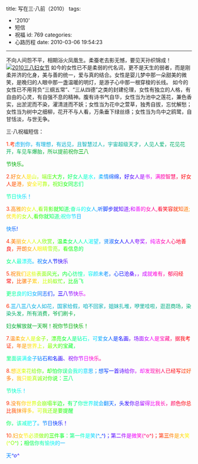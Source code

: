 title: 写在三·八前（2010）
tags:
  - '2010'
  - 短信
  - 祝福
id: 769
categories:
  - 心路历程
date: 2010-03-06 19:54:23
---

不向人间怨不平，相期浴火凤凰生。柔蚕老去影无憾，要见天孙织锦成！
[![](http://a.kainy.cn/201003/2010.3%208%E5%A6%87%E5%A5%B3%E8%8A%82logo.jpg "2010三八妇女节")](http://a.kainy.cn/201003/2010.3%208%E5%A6%87%E5%A5%B3%E8%8A%82logo.jpg)
如今的女性已不是柔弱的代名词，更不是天生的弱者，而是刚柔并济的化身，美与善的统一，爱与真的结合。女性是婴儿梦中那一朵甜美的微笑，是晚归的人眼中那一盏温暖的明灯，是游子心中那一根穿梭的长线。<!--more-->
如今的女性已不用背负“三纲五常”、“三从四德”之类的封建伦理，女性有独立的人格，有自由的心灵，有自强不息的精神。腹有诗书气自华，女性当为池中之莲花，兼色香实，出淤泥而不染，濯清涟而不妖；女性当为花中之萱草，独秀自拔，忘忧解愁；女性当为树中之细柳，花开不与人看，万条垂下绿丝绦；女性当为鸟中之鸥鹭，自甘恬淡，与世无争。

三·八祝福短信：

<span style="color: #ff2800;">1.考</span><span style="color: #00aef5;">虑</span><span style="color: #00aef0;">到</span><span style="color: #00aeec;">你</span><span style="color: #00aee7;">，</span><span style="color: #00aee2;">有</span><span style="color: #00aedd;">理</span><span style="color: #00aed9;">想</span><span style="color: #00aed4;">，</span><span style="color: #00aecf;">有</span><span style="color: #00aecb;">远</span><span style="color: #00aec6;">见</span><span style="color: #00aec1;">，</span><span style="color: #00aebc;">且</span><span style="color: #00aeb8;">智</span><span style="color: #00aeb3;">慧</span><span style="color: #00aeae;">过</span><span style="color: #00aea9;">人</span><span style="color: #00aea5;">，</span><span style="color: #00aea0;">宇</span><span style="color: #00ae9b;">宙</span><span style="color: #00ae97;">超</span><span style="color: #00ae92;">级</span><span style="color: #00ae8d;">天</span><span style="color: #00ae88;">才</span><span style="color: #00ae84;">，</span><span style="color: #00ae7f;">人</span><span style="color: #00ae7a;">见</span><span style="color: #00ae76;">人</span><span style="color: #00ae71;">爱</span><span style="color: #00ae6c;">，</span><span style="color: #00ae67;">花</span><span style="color: #00ae63;">见</span><span style="color: #00ae5e;">花</span><span style="color: #00ae59;">开</span><span style="color: #00ae54;">，</span><span style="color: #00ae50;">车</span><span style="color: #00ae4b;">见</span><span style="color: #00ae46;">车</span><span style="color: #00ae42;">爆</span><span style="color: #00ae3d;">胎</span><span style="color: #00ae38;">，</span><span style="color: #00ae33;">所</span><span style="color: #00ae2f;">以</span><span style="color: #00ae2a;">提</span><span style="color: #00ae25;">前</span><span style="color: #00ae21;">祝</span><span style="color: #00ae1c;">你</span><span style="color: #00ae17;">**三**</span><span style="color: #00ae12;">八</span>

<span style="color: #00ae12;"> </span><span style="color: #00ae0e;">节</span><span style="color: #00ae09;">快</span><span style="color: #00ae04;">乐</span><span style="color: #00ae00;">。</span>

<span style="color: #ff2800;">2</span><span style="color: #ff5000;">.</span><span style="color: #ff7800;">好</span><span style="color: #ffa000;">女</span><span style="color: #ffc800;">人</span><span style="color: #fff000;">是</span><span style="color: #d7ff00;">山</span><span style="color: #afff00;">，</span><span style="color: #87ff00;">端</span><span style="color: #5fff00;">庄</span><span style="color: #37ff00;">大</span><span style="color: #0fff00;">方</span><span style="color: #00ff28;">，</span><span style="color: #00ff50;">好</span><span style="color: #00ff78;">女</span><span style="color: #00ffa0;">人</span><span style="color: #00ffc8;">是</span><span style="color: #00fff0;">水</span><span style="color: #00d7ff;">，</span><span style="color: #00afff;">柔</span><span style="color: #0087ff;">情</span><span style="color: #005fff;">绵</span><span style="color: #0037ff;">绵</span><span style="color: #000fff;">，</span><span style="color: #2800ff;">好</span><span style="color: #5000ff;">女</span><span style="color: #7800ff;">人</span><span style="color: #a000ff;">是</span><span style="color: #c800ff;">书</span><span style="color: #f000ff;">，</span><span style="color: #ff00d7;">满</span><span style="color: #ff00af;">腔</span><span style="color: #ff0087;">智</span><span style="color: #ff005f;">慧</span><span style="color: #ff0037;">，</span><span style="color: #ff000f;">好</span><span style="color: #ff0000;">女</span><span style="color: #ff2800;">人</span><span style="color: #ff5000;">是</span><span style="color: #ff7800;">港</span><span style="color: #ffa000;">，</span><span style="color: #ffc800;">安</span><span style="color: #fff000;">全</span><span style="color: #d7ff00;">可</span><span style="color: #afff00;">靠</span><span style="color: #87ff00;">，</span><span style="color: #5fff00;">祝</span><span style="color: #37ff00;">妇</span><span style="color: #0fff00;">女</span><span style="color: #00ff28;">同</span><span style="color: #00ff50;">志</span><span style="color: #00ff78;">们</span>

<span style="color: #00ffa0;">节</span><span style="color: #00ffc8;">日</span><span style="color: #00fff0;">快</span><span style="color: #00d7ff;">乐</span><span style="color: #00afff;">！</span>

<span style="color: #ff2800;">3</span><span style="color: #ff5000;">.</span><span style="color: #ff7800;">高</span><span style="color: #ffa000;">雅</span><span style="color: #ffc800;">的</span><span style="color: #fff000;">女</span><span style="color: #d7ff00;">人</span><span style="color: #afff00;">,</span><span style="color: #87ff00;">看</span><span style="color: #5fff00;">背</span><span style="color: #37ff00;">影</span><span style="color: #0fff00;">就</span><span style="color: #00ff28;">知</span><span style="color: #00ff50;">道</span><span style="color: #00ff78;">;</span><span style="color: #00ffa0;">奋</span><span style="color: #00ffc8;">斗</span><span style="color: #00fff0;">的</span><span style="color: #00d7ff;">女</span><span style="color: #00afff;">人</span><span style="color: #0087ff;">,</span><span style="color: #005fff;">听</span><span style="color: #0037ff;">脚</span><span style="color: #000fff;">步</span><span style="color: #2800ff;">就</span><span style="color: #5000ff;">知</span><span style="color: #7800ff;">道</span><span style="color: #a000ff;">;</span><span style="color: #c800ff;">和</span><span style="color: #f000ff;">善</span><span style="color: #ff00d7;">的</span><span style="color: #ff00af;">女</span><span style="color: #ff0087;">人</span><span style="color: #ff005f;">,</span><span style="color: #ff0037;">看</span><span style="color: #ff000f;">笑</span><span style="color: #ff0000;">容</span><span style="color: #ff2800;">就</span><span style="color: #ff5000;">知</span><span style="color: #ff7800;">道</span><span style="color: #ffa000;">;</span><span style="color: #ffc800;">优</span><span style="color: #fff000;">秀</span><span style="color: #d7ff00;">的</span><span style="color: #afff00;">女</span><span style="color: #87ff00;">人</span><span style="color: #5fff00;">,</span><span style="color: #37ff00;">看</span><span style="color: #0fff00;">你</span><span style="color: #00ff28;">就</span><span style="color: #00ff50;">知</span><span style="color: #00ff78;">道</span><span style="color: #00ffa0;">;</span><span style="color: #00ffc8;">祝</span><span style="color: #00fff0;">你</span><span style="color: #00d7ff;">节</span><span style="color: #00afff;">日</span>

<span style="color: #0087ff;">快</span><span style="color: #005fff;">乐</span><span style="color: #0037ff;">!</span>

<span style="color: #ff2800;">4</span><span style="color: #ff5000;">.</span><span style="color: #ff7800;">美</span><span style="color: #ffa000;">丽</span><span style="color: #ffc800;">女</span><span style="color: #fff000;">人</span><span style="color: #d7ff00;">人</span><span style="color: #afff00;">人</span><span style="color: #87ff00;">欣</span><span style="color: #5fff00;">赏</span><span style="color: #37ff00;">，</span><span style="color: #0fff00;">温</span><span style="color: #00ff28;">柔</span><span style="color: #00ff50;">女</span><span style="color: #00ff78;">人</span><span style="color: #00ffa0;">人</span><span style="color: #00ffc8;">人</span><span style="color: #00fff0;">渴</span><span style="color: #00d7ff;">望</span><span style="color: #00afff;">，</span><span style="color: #0087ff;">贤</span><span style="color: #005fff;">淑</span><span style="color: #0037ff;">女</span><span style="color: #000fff;">人</span><span style="color: #2800ff;">人</span><span style="color: #5000ff;">人</span><span style="color: #7800ff;">夸</span><span style="color: #a000ff;">奖</span><span style="color: #c800ff;">，</span><span style="color: #f000ff;">纯</span><span style="color: #ff00d7;">洁</span><span style="color: #ff00af;">女</span><span style="color: #ff0087;">人</span><span style="color: #ff005f;">心</span><span style="color: #ff0037;">地</span><span style="color: #ff000f;">善</span><span style="color: #ff0000;">良</span><span style="color: #ff2800;">，</span><span style="color: #ff5000;">开</span><span style="color: #ff7800;">朗</span><span style="color: #ffa000;">女</span><span style="color: #ffc800;">人</span><span style="color: #fff000;">眼</span><span style="color: #d7ff00;">睛</span><span style="color: #afff00;">雪</span><span style="color: #87ff00;">亮</span><span style="color: #5fff00;">，</span><span style="color: #37ff00;">看</span><span style="color: #0fff00;">信</span><span style="color: #00ff28;">息</span><span style="color: #00ff50;">的</span>

<span style="color: #00ff78;">女</span><span style="color: #00ffa0;">人</span><span style="color: #00ffc8;">最</span><span style="color: #00fff0;">漂</span><span style="color: #00d7ff;">亮</span><span style="color: #00afff;">。</span><span style="color: #0087ff;">祝</span><span style="color: #005fff;">女</span><span style="color: #0037ff;">人</span><span style="color: #000fff;">节</span><span style="color: #2800ff;">快</span><span style="color: #5000ff;">乐</span>

<span style="color: #ff2800;">5</span><span style="color: #ff5000;">.</span><span style="color: #ff7800;">祝</span><span style="color: #ffa000;">我</span><span style="color: #ffc800;">们</span><span style="color: #fff000;">这</span><span style="color: #d7ff00;">些</span><span style="color: #afff00;">表</span><span style="color: #87ff00;">面</span><span style="color: #5fff00;">风</span><span style="color: #37ff00;">光</span><span style="color: #0fff00;">，</span><span style="color: #00ff28;">内</span><span style="color: #00ff50;">心</span><span style="color: #00ff78;">彷</span><span style="color: #00ffa0;">惶</span><span style="color: #00ffc8;">，</span><span style="color: #00fff0;">容</span><span style="color: #00d7ff;">颜</span><span style="color: #00afff;">未</span><span style="color: #0087ff;">老</span><span style="color: #005fff;">，</span><span style="color: #0037ff;">心</span><span style="color: #000fff;">已</span><span style="color: #2800ff;">沧</span><span style="color: #5000ff;">桑</span><span style="color: #7800ff;">，</span><span style="color: #a000ff;">，</span><span style="color: #c800ff;">成</span><span style="color: #f000ff;">就</span><span style="color: #ff00d7;">难</span><span style="color: #ff00af;">有</span><span style="color: #ff0087;">，</span><span style="color: #ff005f;">郁</span><span style="color: #ff0037;">闷</span><span style="color: #ff000f;">经</span><span style="color: #ff0000;">常</span><span style="color: #ff2800;">，</span><span style="color: #ff5000;">比</span><span style="color: #ff7800;">骡</span><span style="color: #ffa000;">子</span><span style="color: #ffc800;">累</span><span style="color: #fff000;">，</span><span style="color: #d7ff00;">比</span><span style="color: #afff00;">蚂</span><span style="color: #87ff00;">蚁</span><span style="color: #5fff00;">忙</span><span style="color: #37ff00;">，</span><span style="color: #0fff00;">比</span><span style="color: #00ff28;">岳</span><span style="color: #00ff50;">飞</span>

<span style="color: #00ff78;">更</span><span style="color: #00ffa0;">忠</span><span style="color: #00ffc8;">良</span><span style="color: #00fff0;">的</span><span style="color: #00d7ff;">妇</span><span style="color: #00afff;">女</span><span style="color: #0087ff;">同</span><span style="color: #005fff;">志</span><span style="color: #0037ff;">们</span><span style="color: #000fff;">，</span><span style="color: #2800ff;">**三**</span><span style="color: #5000ff;">八</span><span style="color: #7800ff;">节</span><span style="color: #a000ff;">快</span><span style="color: #c800ff;">乐</span><span style="color: #f000ff;">。</span>

<span style="color: #ff2800;">6</span><span style="color: #00aef7;">.</span><span style="color: #00aef3;">**三**</span><span style="color: #00aeef;">八</span><span style="color: #00aeeb;">**三**</span><span style="color: #00aee8;">八</span><span style="color: #00aee4;">女</span><span style="color: #00aee0;">人</span><span style="color: #00aedc;">如</span><span style="color: #00aed8;">花</span><span style="color: #00aed5;">，</span><span style="color: #00aed1;">国</span><span style="color: #00aecd;">家</span><span style="color: #00aec9;">给</span><span style="color: #00aec5;">假</span><span style="color: #00aec2;">，</span><span style="color: #00aebe;">咱</span><span style="color: #00aeba;">不</span><span style="color: #00aeb6;">回</span><span style="color: #00aeb2;">家</span><span style="color: #00aeaf;">，</span><span style="color: #00aeab;">姐</span><span style="color: #00aea7;">妹</span><span style="color: #00aea3;">扎</span><span style="color: #00ae9f;">堆</span><span style="color: #00ae9c;">，</span><span style="color: #00ae98;">咿</span><span style="color: #00ae94;">里</span><span style="color: #00ae90;">哇</span><span style="color: #00ae8c;">啦</span><span style="color: #00ae89;">，</span><span style="color: #00ae85;">逛</span><span style="color: #00ae81;">逛</span><span style="color: #00ae7d;">商</span><span style="color: #00ae79;">场</span><span style="color: #00ae75;">，</span><span style="color: #00ae72;">染</span><span style="color: #00ae6e;">染</span><span style="color: #00ae6a;">头</span><span style="color: #00ae66;">发</span><span style="color: #00ae62;">，</span><span style="color: #00ae5f;">所</span><span style="color: #00ae5b;">有</span><span style="color: #00ae57;">消</span><span style="color: #00ae53;">费</span><span style="color: #00ae4f;">，</span><span style="color: #00ae4c;">爷</span><span style="color: #00ae48;">们</span><span style="color: #00ae44;">刷</span><span style="color: #00ae40;">卡</span><span style="color: #00ae3c;">，</span>

<span style="color: #00ae39;">妇</span><span style="color: #00ae35;">女</span><span style="color: #00ae31;">解</span><span style="color: #00ae2d;">放</span><span style="color: #00ae29;">就</span><span style="color: #00ae26;">一</span><span style="color: #00ae22;">天</span><span style="color: #00ae1e;">啊</span><span style="color: #00ae1a;">！</span><span style="color: #00ae16;">祝</span><span style="color: #00ae13;">你</span><span style="color: #00ae0f;">节</span><span style="color: #00ae0b;">日</span><span style="color: #00ae07;">快</span><span style="color: #00ae03;">乐</span><span style="color: #00ae00;">！</span>

<span style="color: #ff2800;">7</span><span style="color: #ff5000;">.</span><span style="color: #ff7800;">温</span><span style="color: #ffa000;">柔</span><span style="color: #ffc800;">女</span><span style="color: #fff000;">人</span><span style="color: #d7ff00;">是</span><span style="color: #afff00;">金</span><span style="color: #87ff00;">子</span><span style="color: #5fff00;">，</span><span style="color: #37ff00;">漂</span><span style="color: #0fff00;">亮</span><span style="color: #00ff28;">女</span><span style="color: #00ff50;">人</span><span style="color: #00ff78;">是</span><span style="color: #00ffa0;">钻</span><span style="color: #00ffc8;">石</span><span style="color: #00fff0;">，</span><span style="color: #00d7ff;">可</span><span style="color: #00afff;">爱</span><span style="color: #0087ff;">女</span><span style="color: #005fff;">人</span><span style="color: #0037ff;">是</span><span style="color: #000fff;">名</span><span style="color: #2800ff;">画</span><span style="color: #5000ff;">，</span><span style="color: #7800ff;">场</span><span style="color: #a000ff;">面</span><span style="color: #c800ff;">女</span><span style="color: #f000ff;">人</span><span style="color: #ff00d7;">是</span><span style="color: #ff00af;">宝</span><span style="color: #ff0087;">藏</span><span style="color: #ff005f;">，</span><span style="color: #ff0037;">据</span><span style="color: #ff000f;">我</span><span style="color: #ff0000;">考</span><span style="color: #ff2800;">证</span><span style="color: #ff5000;">，</span><span style="color: #ff7800;">年</span><span style="color: #ffa000;">是</span><span style="color: #ffc800;">世</span><span style="color: #fff000;">界</span><span style="color: #d7ff00;">上</span><span style="color: #afff00;">，</span><span style="color: #87ff00;">最</span><span style="color: #5fff00;">大</span><span style="color: #37ff00;">的</span><span style="color: #0fff00;">宝</span><span style="color: #00ff28;">藏</span><span style="color: #00ff50;">，</span>

<span style="color: #00ff78;">里</span><span style="color: #00ffa0;">面</span><span style="color: #00ffc8;">装</span><span style="color: #00fff0;">满</span><span style="color: #00d7ff;">金</span><span style="color: #00afff;">子</span><span style="color: #0087ff;">钻</span><span style="color: #005fff;">石</span><span style="color: #0037ff;">和</span><span style="color: #000fff;">名</span><span style="color: #2800ff;">画</span><span style="color: #5000ff;">、</span><span style="color: #7800ff;">祝</span><span style="color: #a000ff;">你</span><span style="color: #c800ff;">节</span><span style="color: #f000ff;">日</span><span style="color: #ff00d7;">快</span><span style="color: #ff00af;">乐</span><span style="color: #ff0087;">。</span>

<span style="color: #ff0087;"><span style="color: #ff2800;">8</span><span style="color: #ff5000;">.</span><span style="color: #ffc800;">想</span><span style="color: #fff000;">送</span><span style="color: #d7ff00;">束</span><span style="color: #afff00;">花</span><span style="color: #87ff00;">给</span><span style="color: #5fff00;">你</span><span style="color: #37ff00;">，</span><span style="color: #0fff00;">却</span><span style="color: #00ff28;">怕</span><span style="color: #00ff50;">你</span><span style="color: #00ff78;">误</span><span style="color: #00ffa0;">会</span><span style="color: #00ffc8;">我</span><span style="color: #00fff0;">的</span><span style="color: #00d7ff;">意</span><span style="color: #00afff;">思</span><span style="color: #0087ff;">；</span><span style="color: #005fff;">想</span><span style="color: #0037ff;">写</span><span style="color: #000fff;">一</span><span style="color: #2800ff;">首</span><span style="color: #5000ff;">诗</span><span style="color: #7800ff;">给</span><span style="color: #a000ff;">你</span><span style="color: #c800ff;">，</span><span style="color: #f000ff;">却</span><span style="color: #ff00d7;">发</span><span style="color: #ff00af;">现</span><span style="color: #ff0087;">别</span><span style="color: #ff005f;">人</span><span style="color: #ff0037;">已</span><span style="color: #ff000f;">经</span><span style="color: #ff0000;">写</span><span style="color: #ff2800;">过</span><span style="color: #ff5000;">好</span><span style="color: #ff7800;">多</span><span style="color: #ffa000;">，</span><span style="color: #ffc800;">我</span><span style="color: #fff000;">只</span><span style="color: #d7ff00;">能</span><span style="color: #afff00;">真</span><span style="color: #87ff00;">诚</span><span style="color: #5fff00;">对</span><span style="color: #37ff00;">你</span><span style="color: #0fff00;">说</span><span style="color: #00ff28;">：</span><span style="color: #00ff50;">**三**</span><span style="color: #00ff78;">八</span></span>

<span style="color: #ff0087;"><span style="color: #00ffa0;">节</span><span style="color: #00ffc8;">快</span><span style="color: #00fff0;">乐</span><span style="color: #00d7ff;">！</span></span>

<span style="color: #ff2800;">9</span><span style="color: #ff5000;">.</span><span style="color: #ff7800;">没</span><span style="color: #ffa000;">有</span><span style="color: #ffc800;">你</span><span style="color: #fff000;">世</span><span style="color: #d7ff00;">界</span><span style="color: #afff00;">会</span><span style="color: #87ff00;">崩</span><span style="color: #5fff00;">塌</span><span style="color: #37ff00;">半</span><span style="color: #0fff00;">边</span><span style="color: #00ff28;">，</span><span style="color: #00ff50;">有</span><span style="color: #00ff78;">了</span><span style="color: #00ffa0;">你</span><span style="color: #00ffc8;">世</span><span style="color: #00fff0;">界</span><span style="color: #00d7ff;">就</span><span style="color: #00afff;">会</span><span style="color: #0087ff;">翻</span><span style="color: #005fff;">天</span><span style="color: #0037ff;">，</span><span style="color: #000fff;">头</span><span style="color: #2800ff;">发</span><span style="color: #5000ff;">你</span><span style="color: #7800ff;">总</span><span style="color: #a000ff;">留</span><span style="color: #c800ff;">得</span><span style="color: #f000ff;">比</span><span style="color: #ff00d7;">我</span><span style="color: #ff00af;">长</span><span style="color: #ff0087;">，</span><span style="color: #ff005f;">颜</span><span style="color: #ff0037;">色</span><span style="color: #ff000f;">你</span><span style="color: #ff0000;">总</span><span style="color: #ff2800;">比</span><span style="color: #ff5000;">我</span><span style="color: #ff7800;">抹</span><span style="color: #ffa000;">得</span><span style="color: #ffc800;">多</span><span style="color: #fff000;">。</span><span style="color: #d7ff00;">可</span><span style="color: #afff00;">我</span><span style="color: #87ff00;">还</span><span style="color: #5fff00;">是</span><span style="color: #37ff00;">要</span><span style="color: #0fff00;">提</span><span style="color: #00ff28;">醒</span>

<span style="color: #00ff50;">你</span><span style="color: #00ff78;">，</span><span style="color: #00ffa0;">该</span><span style="color: #00ffc8;">减</span><span style="color: #00fff0;">肥</span><span style="color: #00d7ff;">了</span><span style="color: #00afff;">。</span><span style="color: #0087ff;">节</span><span style="color: #005fff;">日</span><span style="color: #0037ff;">快</span><span style="color: #000fff;">乐</span><span style="color: #2800ff;">！</span>

<span style="color: #ff2800;">1</span><span style="color: #ff5000;">0</span><span style="color: #ff7800;">.</span><span style="color: #ffa000;">妇</span><span style="color: #ffc800;">女</span><span style="color: #fff000;">节</span><span style="color: #d7ff00;">必</span><span style="color: #afff00;">须</span><span style="color: #87ff00;">做</span><span style="color: #5fff00;">的</span><span style="color: #37ff00;">**三**</span><span style="color: #0fff00;">件</span><span style="color: #00ff28;">事</span><span style="color: #00ff50;">：</span><span style="color: #00ff78;">第</span><span style="color: #00ffa0;">一</span><span style="color: #00ffc8;">件</span><span style="color: #00fff0;">是</span><span style="color: #00d7ff;">笑</span><span style="color: #00afff;">(</span><span style="color: #0087ff;">^</span><span style="color: #005fff;">_</span><span style="color: #0037ff;">^</span><span style="color: #000fff;">)</span><span style="color: #2800ff;">；</span><span style="color: #5000ff;">第</span><span style="color: #7800ff;">二</span><span style="color: #a000ff;">件</span><span style="color: #c800ff;">是</span><span style="color: #f000ff;">微</span><span style="color: #ff00d7;">笑</span><span style="color: #ff00af;">(</span><span style="color: #ff0087;">^</span><span style="color: #ff005f;">o</span><span style="color: #ff0037;">^</span><span style="color: #ff000f;">)</span><span style="color: #ff0000;">；</span><span style="color: #ff2800;">第</span><span style="color: #ff5000;">**三**</span><span style="color: #ff7800;">件</span><span style="color: #ffa000;">是</span><span style="color: #ffc800;">大</span><span style="color: #fff000;">笑</span><span style="color: #d7ff00;">(</span><span style="color: #afff00;">^</span><span style="color: #87ff00;">O</span><span style="color: #5fff00;">^</span><span style="color: #37ff00;">)</span><span style="color: #0fff00;">；</span><span style="color: #00ff28;">相</span><span style="color: #00ff50;">信</span><span style="color: #00ff78;">你</span><span style="color: #00ffa0;">有</span><span style="color: #00ffc8;">愉</span><span style="color: #00fff0;">快</span><span style="color: #00d7ff;">的</span><span style="color: #00afff;">一</span>

<span style="color: #0087ff;">天</span><span style="color: #005fff;">*</span><span style="color: #0037ff;">^</span><span style="color: #000fff;">o</span><span style="color: #2800ff;">^</span><span style="color: #5000ff;">*</span>

<span style="color: #ff0087;"><span style="color: #5000ff;">
</span></span>